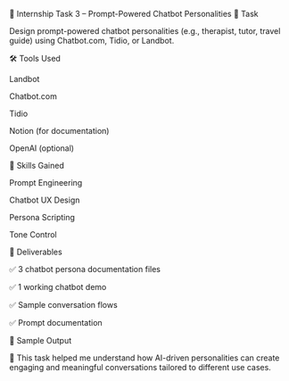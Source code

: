 🚀 Internship Task 3 – Prompt-Powered Chatbot Personalities
📌 Task

Design prompt-powered chatbot personalities (e.g., therapist, tutor, travel guide) using Chatbot.com, Tidio, or Landbot.

🛠️ Tools Used

Landbot

Chatbot.com

Tidio

Notion (for documentation)

OpenAI (optional)

🎯 Skills Gained

Prompt Engineering

Chatbot UX Design

Persona Scripting

Tone Control

📂 Deliverables

✅ 3 chatbot persona documentation files

✅ 1 working chatbot demo

✅ Sample conversation flows

✅ Prompt documentation

🔗 Sample Output

🙌 This task helped me understand how AI-driven personalities can create engaging and meaningful conversations tailored to different use cases.
